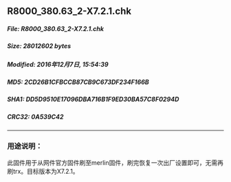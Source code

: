 ## R8000_380.63_2-X7.2.1.chk
#### 
##### File: R8000_380.63_2-X7.2.1.chk
##### Size: 28012602 bytes
##### Modified: 2016年12月7日, 15:54:39
##### MD5: 2CD26B1CFBCCB87CB9C673DF234F166B
##### SHA1: DD5D9510E17096DBA716B1F9ED30BA57C8F0294D
##### CRC32: 0A539C42
* * *
### 用途说明：
此固件用于从网件官方固件刷至merlin固件，刷完恢复一次出厂设置即可，无需再刷trx。目标版本为X7.2.1。
